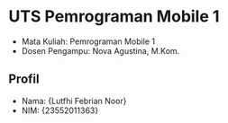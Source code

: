 # UTS Pemrograman Mobile 1
<ul>
  <li>Mata Kuliah: Pemrograman Mobile 1</li>
  <li>Dosen Pengampu: Nova Agustina, M.Kom.</a></li>
</ul>

## Profil
<ul>
  <li>Nama: {Lutfhi Febrian Noor}</li>
  <li>NIM: {23552011363}</li>
</ul>
